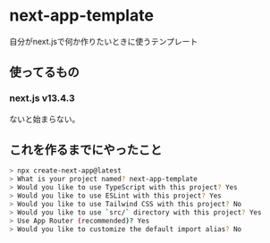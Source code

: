 # next-app-template

自分がnext.jsで何か作りたいときに使うテンプレート

## 使ってるもの

### next.js v13.4.3

ないと始まらない。

## これを作るまでにやったこと

```bash
> npx create-next-app@latest
> What is your project named? next-app-template
> Would you like to use TypeScript with this project? Yes
> Would you like to use ESLint with this project? Yes
> Would you like to use Tailwind CSS with this project? No
> Would you like to use `src/` directory with this project? Yes
> Use App Router (recommended)? Yes
> Would you like to customize the default import alias? No
```

